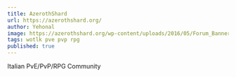 ```yaml
---
title: AzerothShard
url: https://azerothshard.org/
author: Yehonal
image: https://azerothshard.org/wp-content/uploads/2016/05/Forum_Banner.png
tags: wotlk pve pvp rpg
published: true
---
```



Italian PvE/PvP/RPG Community